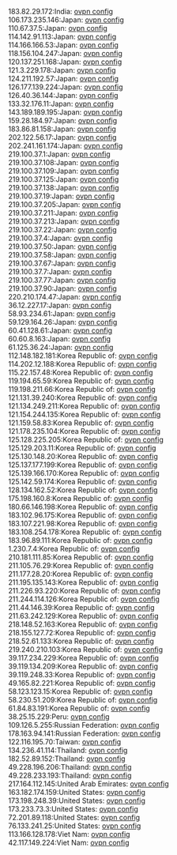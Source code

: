 183.82.29.172:India: [ovpn config](vpn/183_82_29_172.ovpn)  
106.173.235.146:Japan: [ovpn config](vpn/106_173_235_146.ovpn)  
110.67.37.5:Japan: [ovpn config](vpn/110_67_37_5.ovpn)  
114.142.91.113:Japan: [ovpn config](vpn/114_142_91_113.ovpn)  
114.166.166.53:Japan: [ovpn config](vpn/114_166_166_53.ovpn)  
118.156.104.247:Japan: [ovpn config](vpn/118_156_104_247.ovpn)  
120.137.251.168:Japan: [ovpn config](vpn/120_137_251_168.ovpn)  
121.3.229.178:Japan: [ovpn config](vpn/121_3_229_178.ovpn)  
124.211.192.57:Japan: [ovpn config](vpn/124_211_192_57.ovpn)  
126.177.139.224:Japan: [ovpn config](vpn/126_177_139_224.ovpn)  
126.40.36.144:Japan: [ovpn config](vpn/126_40_36_144.ovpn)  
133.32.176.11:Japan: [ovpn config](vpn/133_32_176_11.ovpn)  
143.189.189.195:Japan: [ovpn config](vpn/143_189_189_195.ovpn)  
159.28.184.97:Japan: [ovpn config](vpn/159_28_184_97.ovpn)  
183.86.81.158:Japan: [ovpn config](vpn/183_86_81_158.ovpn)  
202.122.56.17:Japan: [ovpn config](vpn/202_122_56_17.ovpn)  
202.241.161.174:Japan: [ovpn config](vpn/202_241_161_174.ovpn)  
219.100.37.1:Japan: [ovpn config](vpn/219_100_37_1.ovpn)  
219.100.37.108:Japan: [ovpn config](vpn/219_100_37_108.ovpn)  
219.100.37.109:Japan: [ovpn config](vpn/219_100_37_109.ovpn)  
219.100.37.125:Japan: [ovpn config](vpn/219_100_37_125.ovpn)  
219.100.37.138:Japan: [ovpn config](vpn/219_100_37_138.ovpn)  
219.100.37.19:Japan: [ovpn config](vpn/219_100_37_19.ovpn)  
219.100.37.205:Japan: [ovpn config](vpn/219_100_37_205.ovpn)  
219.100.37.211:Japan: [ovpn config](vpn/219_100_37_211.ovpn)  
219.100.37.213:Japan: [ovpn config](vpn/219_100_37_213.ovpn)  
219.100.37.22:Japan: [ovpn config](vpn/219_100_37_22.ovpn)  
219.100.37.4:Japan: [ovpn config](vpn/219_100_37_4.ovpn)  
219.100.37.50:Japan: [ovpn config](vpn/219_100_37_50.ovpn)  
219.100.37.58:Japan: [ovpn config](vpn/219_100_37_58.ovpn)  
219.100.37.67:Japan: [ovpn config](vpn/219_100_37_67.ovpn)  
219.100.37.7:Japan: [ovpn config](vpn/219_100_37_7.ovpn)  
219.100.37.77:Japan: [ovpn config](vpn/219_100_37_77.ovpn)  
219.100.37.90:Japan: [ovpn config](vpn/219_100_37_90.ovpn)  
220.210.174.47:Japan: [ovpn config](vpn/220_210_174_47.ovpn)  
36.12.227.17:Japan: [ovpn config](vpn/36_12_227_17.ovpn)  
58.93.234.61:Japan: [ovpn config](vpn/58_93_234_61.ovpn)  
59.129.164.26:Japan: [ovpn config](vpn/59_129_164_26.ovpn)  
60.41.128.61:Japan: [ovpn config](vpn/60_41_128_61.ovpn)  
60.60.8.163:Japan: [ovpn config](vpn/60_60_8_163.ovpn)  
61.125.36.24:Japan: [ovpn config](vpn/61_125_36_24.ovpn)  
112.148.182.181:Korea Republic of: [ovpn config](vpn/112_148_182_181.ovpn)  
114.202.12.188:Korea Republic of: [ovpn config](vpn/114_202_12_188.ovpn)  
115.22.157.48:Korea Republic of: [ovpn config](vpn/115_22_157_48.ovpn)  
119.194.65.59:Korea Republic of: [ovpn config](vpn/119_194_65_59.ovpn)  
119.198.211.66:Korea Republic of: [ovpn config](vpn/119_198_211_66.ovpn)  
121.131.39.240:Korea Republic of: [ovpn config](vpn/121_131_39_240.ovpn)  
121.134.249.211:Korea Republic of: [ovpn config](vpn/121_134_249_211.ovpn)  
121.154.244.135:Korea Republic of: [ovpn config](vpn/121_154_244_135.ovpn)  
121.159.58.83:Korea Republic of: [ovpn config](vpn/121_159_58_83.ovpn)  
121.178.235.104:Korea Republic of: [ovpn config](vpn/121_178_235_104.ovpn)  
125.128.225.205:Korea Republic of: [ovpn config](vpn/125_128_225_205.ovpn)  
125.129.203.11:Korea Republic of: [ovpn config](vpn/125_129_203_11.ovpn)  
125.130.148.20:Korea Republic of: [ovpn config](vpn/125_130_148_20.ovpn)  
125.137.177.199:Korea Republic of: [ovpn config](vpn/125_137_177_199.ovpn)  
125.139.166.170:Korea Republic of: [ovpn config](vpn/125_139_166_170.ovpn)  
125.142.59.174:Korea Republic of: [ovpn config](vpn/125_142_59_174.ovpn)  
128.134.162.52:Korea Republic of: [ovpn config](vpn/128_134_162_52.ovpn)  
175.198.160.8:Korea Republic of: [ovpn config](vpn/175_198_160_8.ovpn)  
180.66.146.198:Korea Republic of: [ovpn config](vpn/180_66_146_198.ovpn)  
183.102.96.175:Korea Republic of: [ovpn config](vpn/183_102_96_175.ovpn)  
183.107.221.98:Korea Republic of: [ovpn config](vpn/183_107_221_98.ovpn)  
183.108.254.178:Korea Republic of: [ovpn config](vpn/183_108_254_178.ovpn)  
183.96.89.111:Korea Republic of: [ovpn config](vpn/183_96_89_111.ovpn)  
1.230.7.4:Korea Republic of: [ovpn config](vpn/1_230_7_4.ovpn)  
210.181.111.85:Korea Republic of: [ovpn config](vpn/210_181_111_85.ovpn)  
211.105.76.29:Korea Republic of: [ovpn config](vpn/211_105_76_29.ovpn)  
211.177.28.20:Korea Republic of: [ovpn config](vpn/211_177_28_20.ovpn)  
211.195.135.143:Korea Republic of: [ovpn config](vpn/211_195_135_143.ovpn)  
211.226.93.220:Korea Republic of: [ovpn config](vpn/211_226_93_220.ovpn)  
211.244.114.126:Korea Republic of: [ovpn config](vpn/211_244_114_126.ovpn)  
211.44.146.39:Korea Republic of: [ovpn config](vpn/211_44_146_39.ovpn)  
211.63.242.129:Korea Republic of: [ovpn config](vpn/211_63_242_129.ovpn)  
218.148.52.163:Korea Republic of: [ovpn config](vpn/218_148_52_163.ovpn)  
218.155.127.72:Korea Republic of: [ovpn config](vpn/218_155_127_72.ovpn)  
218.52.61.133:Korea Republic of: [ovpn config](vpn/218_52_61_133.ovpn)  
219.240.210.103:Korea Republic of: [ovpn config](vpn/219_240_210_103.ovpn)  
39.117.234.229:Korea Republic of: [ovpn config](vpn/39_117_234_229.ovpn)  
39.119.134.209:Korea Republic of: [ovpn config](vpn/39_119_134_209.ovpn)  
39.119.248.33:Korea Republic of: [ovpn config](vpn/39_119_248_33.ovpn)  
49.165.82.221:Korea Republic of: [ovpn config](vpn/49_165_82_221.ovpn)  
58.123.123.15:Korea Republic of: [ovpn config](vpn/58_123_123_15.ovpn)  
58.230.51.209:Korea Republic of: [ovpn config](vpn/58_230_51_209.ovpn)  
61.84.83.191:Korea Republic of: [ovpn config](vpn/61_84_83_191.ovpn)  
38.25.15.229:Peru: [ovpn config](vpn/38_25_15_229.ovpn)  
109.126.5.255:Russian Federation: [ovpn config](vpn/109_126_5_255.ovpn)  
178.163.94.141:Russian Federation: [ovpn config](vpn/178_163_94_141.ovpn)  
122.116.195.70:Taiwan: [ovpn config](vpn/122_116_195_70.ovpn)  
134.236.41.114:Thailand: [ovpn config](vpn/134_236_41_114.ovpn)  
182.52.89.152:Thailand: [ovpn config](vpn/182_52_89_152.ovpn)  
49.228.196.206:Thailand: [ovpn config](vpn/49_228_196_206.ovpn)  
49.228.233.193:Thailand: [ovpn config](vpn/49_228_233_193.ovpn)  
217.164.112.145:United Arab Emirates: [ovpn config](vpn/217_164_112_145.ovpn)  
163.182.174.159:United States: [ovpn config](vpn/163_182_174_159.ovpn)  
173.198.248.39:United States: [ovpn config](vpn/173_198_248_39.ovpn)  
173.233.73.3:United States: [ovpn config](vpn/173_233_73_3.ovpn)  
72.201.89.118:United States: [ovpn config](vpn/72_201_89_118.ovpn)  
76.133.241.25:United States: [ovpn config](vpn/76_133_241_25.ovpn)  
113.166.128.178:Viet Nam: [ovpn config](vpn/113_166_128_178.ovpn)  
42.117.149.224:Viet Nam: [ovpn config](vpn/42_117_149_224.ovpn)  
